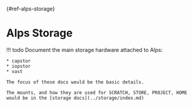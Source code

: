 [](){#ref-alps-storage}
# Alps Storage

!!! todo
    Document the main storage hardware attached to Alps:

    * capstor
    * iopstor
    * vast

    The focus of these docs would be the basic details.

    The mounts, and how they are used for SCRATCH, STORE, PROJECT, HOME would be in the [storage docs](../storage/index.md)

